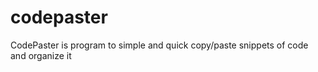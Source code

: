 codepaster
==========

CodePaster is program to simple and quick copy/paste snippets of code and organize it
